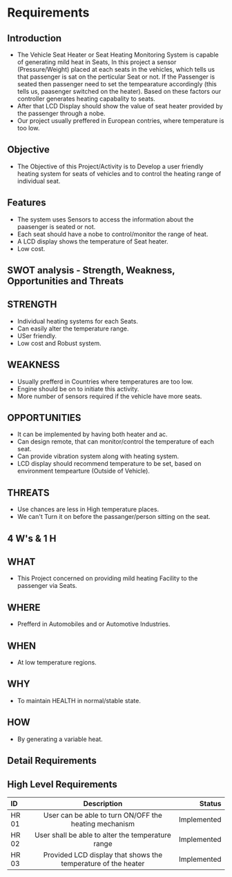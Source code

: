# Requirements
## Introduction
- The Vehicle Seat Heater or Seat Heating Monitoring System is capable of generating mild heat in Seats, In this project a sensor (Pressure/Weight) placed at each seats in the vehicles, which tells us that passenger is sat on the perticular Seat or not. If the Passenger is seated then passenger need to set the tempearature accordingly (this tells us, paasenger switched on the heater). Based on these factors our controller generates heating capabality to seats.
- After that LCD Display should show the value of seat heater provided by the passenger through a nobe.
- Our project usually preffered in European contries, where temperature is too low.

## Objective
- The Objective of this Project/Activity is to Develop a user friendly heating system for seats of vehicles and to control the heating range of individual seat.

## Features
- The system uses Sensors to access the information about the paasenger is seated or not.
- Each seat should have a nobe to control/monitor the range of heat.
- A LCD display shows the temperature of Seat heater.
- Low cost.
## SWOT analysis - Strength, Weakness, Opportunities and Threats
## STRENGTH
- Individual heating systems for each Seats.
- Can easily alter the temperature range.
- USer friendly.
- Low cost and Robust system.
## WEAKNESS
- Usually prefferd in Countries where temperatures are too low.
- Engine should be on to initiate this activity.
- More number of sensors required if the vehicle have more seats.
## OPPORTUNITIES
- It can be implemented by having both heater and ac.
- Can design remote, that can monitor/control the temperature of each seat.
- Can provide vibration system along with heating system.
- LCD display should recommend temperature to be set, based on environment tempearture (Outside of Vehicle).
## THREATS
- Use chances are less in High temperature places.
- We can't Turn it on before the passanger/person sitting on the seat.
## 4 W's & 1 H
## WHAT
- This Project concerned on providing mild heating Facility to the passenger via Seats.
## WHERE
- Prefferd in Automobiles and or Automotive Industries.
## WHEN
- At low temperature regions.
## WHY
- To maintain HEALTH in normal/stable state.
## HOW
- By generating a variable heat.
## Detail Requirements
## High Level Requirements

| ID | Description | Status|
| :---         |     :---:      |          ---: |
| HR 01   | User can be able to turn ON/OFF the heating mechanism    | 	Implemented  |
|  HR 02 | User shall be able to alter the temperature range     | Implemented     |
|        HR 03      |       Provided LCD display that shows the temperature of the heater          |    	Implemented          |








